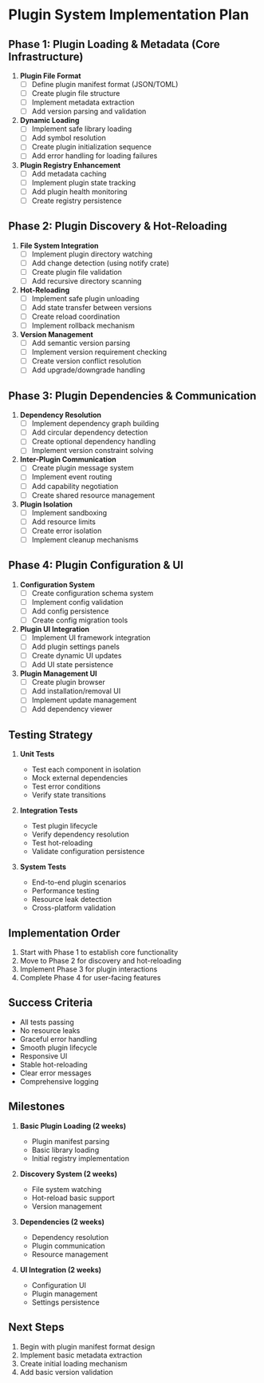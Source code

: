 # Plugin System Implementation Plan

## Phase 1: Plugin Loading & Metadata (Core Infrastructure)
1. **Plugin File Format**
   - [ ] Define plugin manifest format (JSON/TOML)
   - [ ] Create plugin file structure
   - [ ] Implement metadata extraction
   - [ ] Add version parsing and validation

2. **Dynamic Loading**
   - [ ] Implement safe library loading
   - [ ] Add symbol resolution
   - [ ] Create plugin initialization sequence
   - [ ] Add error handling for loading failures

3. **Plugin Registry Enhancement**
   - [ ] Add metadata caching
   - [ ] Implement plugin state tracking
   - [ ] Add plugin health monitoring
   - [ ] Create registry persistence

## Phase 2: Plugin Discovery & Hot-Reloading
1. **File System Integration**
   - [ ] Implement plugin directory watching
   - [ ] Add change detection (using notify crate)
   - [ ] Create plugin file validation
   - [ ] Add recursive directory scanning

2. **Hot-Reloading**
   - [ ] Implement safe plugin unloading
   - [ ] Add state transfer between versions
   - [ ] Create reload coordination
   - [ ] Implement rollback mechanism

3. **Version Management**
   - [ ] Add semantic version parsing
   - [ ] Implement version requirement checking
   - [ ] Create version conflict resolution
   - [ ] Add upgrade/downgrade handling

## Phase 3: Plugin Dependencies & Communication
1. **Dependency Resolution**
   - [ ] Implement dependency graph building
   - [ ] Add circular dependency detection
   - [ ] Create optional dependency handling
   - [ ] Implement version constraint solving

2. **Inter-Plugin Communication**
   - [ ] Create plugin message system
   - [ ] Implement event routing
   - [ ] Add capability negotiation
   - [ ] Create shared resource management

3. **Plugin Isolation**
   - [ ] Implement sandboxing
   - [ ] Add resource limits
   - [ ] Create error isolation
   - [ ] Implement cleanup mechanisms

## Phase 4: Plugin Configuration & UI
1. **Configuration System**
   - [ ] Create configuration schema system
   - [ ] Implement config validation
   - [ ] Add config persistence
   - [ ] Create config migration tools

2. **Plugin UI Integration**
   - [ ] Implement UI framework integration
   - [ ] Add plugin settings panels
   - [ ] Create dynamic UI updates
   - [ ] Add UI state persistence

3. **Plugin Management UI**
   - [ ] Create plugin browser
   - [ ] Add installation/removal UI
   - [ ] Implement update management
   - [ ] Add dependency viewer

## Testing Strategy
1. **Unit Tests**
   - Test each component in isolation
   - Mock external dependencies
   - Test error conditions
   - Verify state transitions

2. **Integration Tests**
   - Test plugin lifecycle
   - Verify dependency resolution
   - Test hot-reloading
   - Validate configuration persistence

3. **System Tests**
   - End-to-end plugin scenarios
   - Performance testing
   - Resource leak detection
   - Cross-platform validation

## Implementation Order
1. Start with Phase 1 to establish core functionality
2. Move to Phase 2 for discovery and hot-reloading
3. Implement Phase 3 for plugin interactions
4. Complete Phase 4 for user-facing features

## Success Criteria
- All tests passing
- No resource leaks
- Graceful error handling
- Smooth plugin lifecycle
- Responsive UI
- Stable hot-reloading
- Clear error messages
- Comprehensive logging

## Milestones
1. **Basic Plugin Loading (2 weeks)**
   - Plugin manifest parsing
   - Basic library loading
   - Initial registry implementation

2. **Discovery System (2 weeks)**
   - File system watching
   - Hot-reload basic support
   - Version management

3. **Dependencies (2 weeks)**
   - Dependency resolution
   - Plugin communication
   - Resource management

4. **UI Integration (2 weeks)**
   - Configuration UI
   - Plugin management
   - Settings persistence

## Next Steps
1. Begin with plugin manifest format design
2. Implement basic metadata extraction
3. Create initial loading mechanism
4. Add basic version validation 